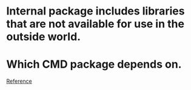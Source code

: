 # Internal package includes libraries that are not available for use in the outside world.
# Which CMD package depends on.

[Reference](https://github.com/golang-standards/project-layout/tree/master/internal)